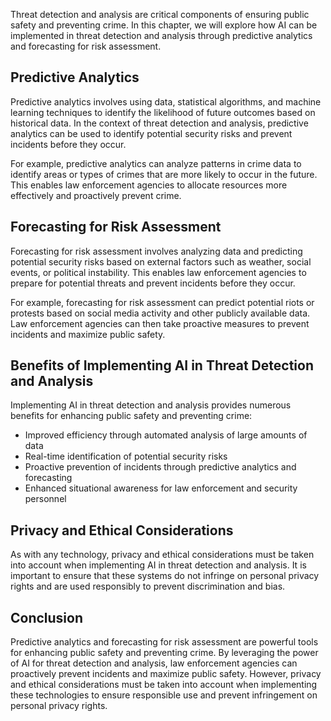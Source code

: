 
Threat detection and analysis are critical components of ensuring public safety and preventing crime. In this chapter, we will explore how AI can be implemented in threat detection and analysis through predictive analytics and forecasting for risk assessment.

Predictive Analytics
--------------------

Predictive analytics involves using data, statistical algorithms, and machine learning techniques to identify the likelihood of future outcomes based on historical data. In the context of threat detection and analysis, predictive analytics can be used to identify potential security risks and prevent incidents before they occur.

For example, predictive analytics can analyze patterns in crime data to identify areas or types of crimes that are more likely to occur in the future. This enables law enforcement agencies to allocate resources more effectively and proactively prevent crime.

Forecasting for Risk Assessment
-------------------------------

Forecasting for risk assessment involves analyzing data and predicting potential security risks based on external factors such as weather, social events, or political instability. This enables law enforcement agencies to prepare for potential threats and prevent incidents before they occur.

For example, forecasting for risk assessment can predict potential riots or protests based on social media activity and other publicly available data. Law enforcement agencies can then take proactive measures to prevent incidents and maximize public safety.

Benefits of Implementing AI in Threat Detection and Analysis
------------------------------------------------------------

Implementing AI in threat detection and analysis provides numerous benefits for enhancing public safety and preventing crime:

* Improved efficiency through automated analysis of large amounts of data
* Real-time identification of potential security risks
* Proactive prevention of incidents through predictive analytics and forecasting
* Enhanced situational awareness for law enforcement and security personnel

Privacy and Ethical Considerations
----------------------------------

As with any technology, privacy and ethical considerations must be taken into account when implementing AI in threat detection and analysis. It is important to ensure that these systems do not infringe on personal privacy rights and are used responsibly to prevent discrimination and bias.

Conclusion
----------

Predictive analytics and forecasting for risk assessment are powerful tools for enhancing public safety and preventing crime. By leveraging the power of AI for threat detection and analysis, law enforcement agencies can proactively prevent incidents and maximize public safety. However, privacy and ethical considerations must be taken into account when implementing these technologies to ensure responsible use and prevent infringement on personal privacy rights.
